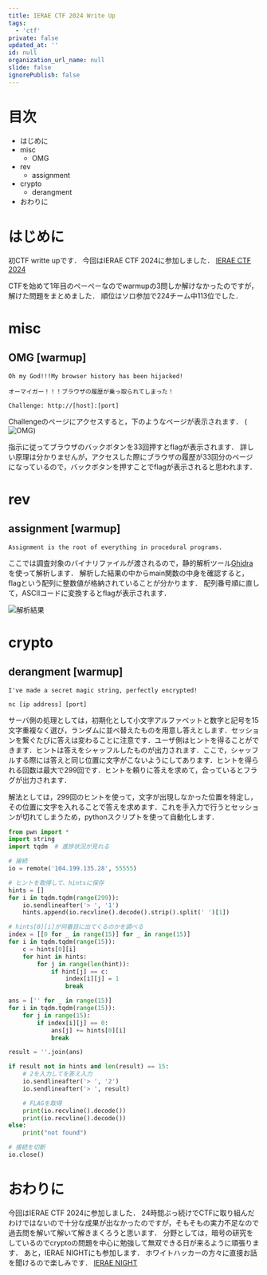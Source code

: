 ```yaml
---
title: IERAE CTF 2024 Write Up
tags:
  - 'ctf'
private: false
updated_at: ''
id: null
organization_url_name: null
slide: false
ignorePublish: false
---
```


# 目次
- はじめに
- misc
  - OMG
- rev
  - assignment
- crypto
  - derangment
- おわりに


# はじめに
初CTF writte upです．
今回はIERAE CTF 2024に参加しました．
[IERAE CTF 2024](https://ctftime.org/event/1556)

CTFを始めて1年目のぺーぺーなのでwarmupの3問しか解けなかったのですが，解けた問題をまとめました．
順位はソロ参加で224チーム中113位でした．

# misc
## OMG [warmup]
```問題文
Oh my God!!!My browser history has been hijacked!

オーマイガー！！！ブラウザの履歴が乗っ取られてしまった！

Challenge: http://[host]:[port]
```

Challengeのページにアクセスすると，下のようなページが表示されます．
(![OMG](https://qiita-image-store.s3.ap-northeast-1.amazonaws.com/0/3638216/e80b85d6-8aa8-702c-2c27-1449e6cc46d9.png))

指示に従ってブラウザのバックボタンを33回押すとflagが表示されます．
詳しい原理は分かりませんが，アクセスした際にブラウザの履歴が33回分のページになっているので，バックボタンを押すことでflagが表示されると思われます．


# rev
## assignment [warmup]
```問題文
Assignment is the root of everything in procedural programs.
```

ここでは調査対象のバイナリファイルが渡されるので，静的解析ツール[Ghidra](https://github.com/NationalSecurityAgency/ghidra)を使って解析します．
解析した結果の中からmain関数の中身を確認すると，flagという配列に整数値が格納されていることが分かります．
配列番号順に直して，ASCIIコードに変換するとflagが表示されます．

![解析結果](https://qiita-image-store.s3.ap-northeast-1.amazonaws.com/0/3638216/c8acecdd-9c37-b23a-a2c7-9376e6919c2d.png)


# crypto
## derangment [warmup]
```問題文
I've made a secret magic string, perfectly encrypted!

nc [ip address] [port]
```

サーバ側の処理としては，初期化として小文字アルファベットと数字と記号を15文字重複なく選び，ランダムに並べ替えたものを用意し答えとします．セッションを繋ぐたびに答えは変わることに注意です．ユーザ側はヒントを得ることができます．ヒントは答えをシャッフルしたものが出力されます．ここで，シャッフルする際には答えと同じ位置に文字がこないようにしてあります．ヒントを得られる回数は最大で299回です．ヒントを頼りに答えを求めて，合っているとフラグが出力されます．

解法としては，299回のヒントを使って，文字が出現しなかった位置を特定し，その位置に文字を入れることで答えを求めます．これを手入力で行うとセッションが切れてしまうため，pythonスクリプトを使って自動化します．


```python
from pwn import *
import string
import tqdm  # 進捗状況が見れる

# 接続
io = remote('104.199.135.28', 55555)

# ヒントを取得して、hintsに保存
hints = []
for i in tqdm.tqdm(range(299)):
    io.sendlineafter('> ', '1')
    hints.append(io.recvline().decode().strip().split(' ')[1])

# hints[0][i]が何番目に出てくるのかを調べる
index = [[0 for _ in range(15)] for _ in range(15)]
for i in tqdm.tqdm(range(15)):
    c = hints[0][i]
    for hint in hints:
        for j in range(len(hint)):
            if hint[j] == c:
                index[i][j] = 1
                break

ans = ['' for _ in range(15)]
for i in tqdm.tqdm(range(15)):
    for j in range(15):
        if index[i][j] == 0:
            ans[j] += hints[0][i]
            break

result = ''.join(ans)

if result not in hints and len(result) == 15:
    # 2を入力してを答え入力
    io.sendlineafter('> ', '2')
    io.sendlineafter('> ', result)

    # FLAGを取得
    print(io.recvline().decode())
    print(io.recvline().decode())
else:
    print("not found")

# 接続を切断
io.close()

```

# おわりに
今回はIERAE CTF 2024に参加しました．
24時間ぶっ続けでCTFに取り組んだわけではないので十分な成果が出なかったのですが，そもそもの実力不足なので過去問を解いて解いて解きまくろうと思います．
分野としては，暗号の研究をしているのでcryptoの問題を中心に勉強して無双できる日が来るように頑張ります．
あと，IERAE NIGHTにも参加します．
ホワイトハッカーの方々に直接お話を聞けるので楽しみです．
[IERAE NIGHT](https://ierae.connpass.com/event/324203/)
